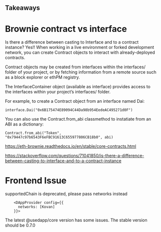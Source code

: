 ## Takeaways

# Brownie contract vs interface
Is there a difference between casting to Interface and to a contract instance?
Yes!!
When working in a live environment or forked development network, you can create Contract objects to interact with already-deployed contracts.

Contract objects may be created from interfaces within the interfaces/ folder of your project, or by fetching information from a remote source such as a block explorer or ethPM registry.

The InterfaceContainer object (available as interface) provides access to the interfaces within your project’s interfaces/ folder.

For example, to create a Contract object from an interface named Dai:

```
interface.Dai("0x6B175474E89094C44Da98b954EedeAC495271d0F")
```

You can also use the Contract.from_abi classmethod to instatiate from an ABI as a dictionary:

```
Contract.from_abi("Token", "0x79447c97b6543F6eFBC91613C655977806CB18b0", abi)
```

https://eth-brownie.readthedocs.io/en/stable/core-contracts.html

https://stackoverflow.com/questions/71041850/is-there-a-difference-between-casting-to-interface-and-to-a-contract-instance

# Frontend Issue

supportedChain is deprecated, please pass networks instead
```
    <DAppProvider config={{
      networks: [Kovan]
    }}>
```

The latest @usedapp/core version has some issues. The stable version should be 0.7.0